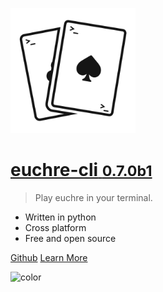 
[<img src="_media/logo_light.png" alt="logo" width="200"/>](/)

# [**euchre-cli** **<small>0.7.0b1</small>**](/)

> Play euchre in your terminal.

- Written in python
- Cross platform
- Free and open source

[Github](https://github.com/boldandbrad/euchre-cli "Github")
[Learn More](#euchre-cli "Learn More")

![color](#B3C69F)
